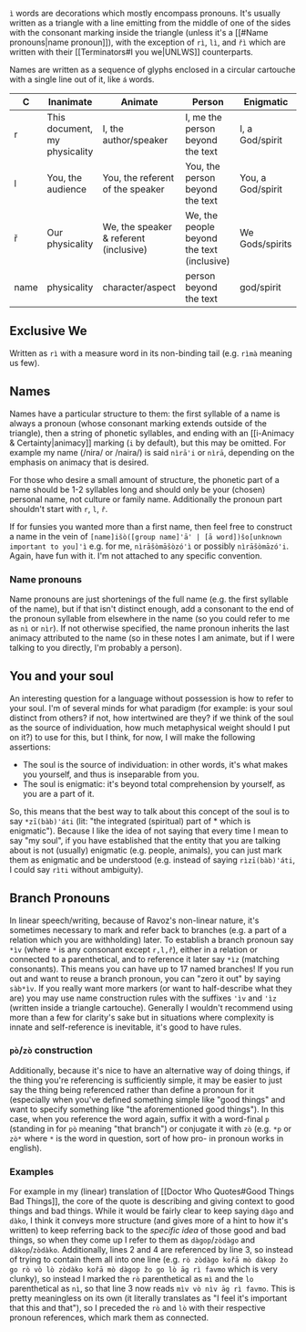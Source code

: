 `ì` words are decorations which mostly encompass pronouns. It's usually written as a triangle with a line emitting from the middle of one of the sides with the consonant marking inside the triangle (unless it's a [[#Name pronouns|name pronoun]]), with the exception of `rì`, `lì`, and `řì` which are written with their [[Terminators#I you we|UNLWS]] counterparts.

Names are written as a sequence of glyphs enclosed in a circular cartouche with a single line out of it, like `á` words.


C | Inanimate | Animate | Person | Enigmatic
-|-|-|-|-
r | This document, my physicality | I, the author/speaker | I, me the person beyond the text | I, a God/spirit
l | You, the audience | You, the referent of the speaker | You, the person beyond the text | You, a God/spirit
ř | Our physicality | We, the speaker & referent (inclusive) | We, the people beyond the text (inclusive) | We Gods/spirits
name | physicality | character/aspect | person beyond the text | god/spirit

## Exclusive We
Written as `rì` with a measure word in its non-binding tail (e.g. `rìmà` meaning us few).

## Names
Names have a particular structure to them: the first syllable of a name is always a pronoun (whose consonant marking extends outside of the triangle), then a string of phonetic syllables, and ending with an [[i-Animacy & Certainty|animacy]] marking (`i` by default), but this may be omitted. For example my name (/nira/ or /naira/) is said `nìrā'i` or `nìrā`, depending on the emphasis on animacy that is desired.

For those who desire a small amount of structure, the phonetic part of a name should be 1-2 syllables long and should only be your (chosen) personal name, not culture or family name. Additionally the pronoun part shouldn't start with `r`, `l`, `ř`.

If for funsies you wanted more than a first name, then feel free to construct a name in the vein of `[name]išò([group name]'ā' | [ā word])šo[unknown important to you]'ì` e.g. for me, `nìrāšòmāšòzó'ì` or possibly `nìrāšòmāzó'i`. Again, have fun with it. I'm not attached to any specific convention.
### Name pronouns
Name pronouns are just shortenings of the full name (e.g. the first syllable of the name), but if that isn't distinct enough, add a consonant to the end of the pronoun syllable from elsewhere in the name (so you could refer to me as `nì` or `nìr`). If not otherwise specified, the name pronoun inherits the last animacy attributed to the name (so in these notes I am animate, but if I were talking to you directly, I'm probably a person).

## You and your soul
An interesting question for a language without possession is how to refer to your soul. I'm of several minds for what paradigm (for example: is your soul distinct from others? if not, how intertwined are they? if we think of the soul as the source of individuation, how much metaphysical weight should I put on it?) to use for this, but I think, for now, I will make the following assertions:
- The soul is the source of individuation: in other words, it's what makes you yourself, and thus is inseparable from you.
- The soul is enigmatic: it's beyond total comprehension by yourself, as you are a part of it.

So, this means that the best way to talk about this concept of the soul is to say `*zī(bàb)'áti` (lit: "the integrated (spiritual) part of \* which is enigmatic"). Because I like the idea of not saying that every time I mean to say "my soul", if you have established that the entity that you are talking about is not (usually) enigmatic (e.g. people, animals), you can just mark them as enigmatic and be understood (e.g. instead of saying `rìzī(bàb)'áti`, I could say `rìti` without ambiguity).

## Branch Pronouns
In linear speech/writing, because of Ravoz's non-linear nature, it's sometimes necessary to mark and refer back to branches (e.g. a part of a relation which you are withholding) later. To establish a branch pronoun say `*ìv` (where `*` is any consonant except `r,l,ř`), either in a relation or connected to a parenthetical, and to reference it later say `*ìz` (matching consonants). This means you can have up to 17 named branches! If you run out and want to reuse a branch pronoun, you can "zero it out" by saying `sàb*ìv`. If you really want more markers (or want to half-describe what they are) you may use name construction rules with the suffixes `'ìv` and `'ìz` (written inside a triangle cartouche).
Generally I wouldn't recommend using more than a few for clarity's sake but in situations where complexity is innate and self-reference is inevitable, it's good to have rules.
### `pò`/`zò` construction
Additionally, because it's nice to have an alternative way of doing things, if the thing you're referencing is sufficiently simple, it may be easier to just say the thing being referenced rather than define a pronoun for it (especially when you've defined something simple like "good things" and want to specify something like "the aforementioned good things"). In this case, when you reference the word again, suffix it with a word-final `p` (standing in for `pò` meaning "that branch") or conjugate it with `zò` (e.g. `*p` or `zò*` where `*` is the word in question, sort of how pro- in pronoun works in english).
### Examples
For example in my (linear) translation of [[Doctor Who Quotes#Good Things Bad Things]], the core of the quote is describing and giving context to good things and bad things. While it would be fairly clear to keep saying `dàgo` and `dàko`, I think it conveys more structure (and gives more of a hint to how it's written) to keep referring back to the *specific idea* of those good and bad things, so when they come up I refer to them as `dàgop`/`zòdàgo` and `dàkop`/`zòdàko`.
Additionally, lines 2 and 4 are referenced by line 3, so instead of trying to contain them all into one line (e.g. `rò zòdàgo kořā mò dàkop žo go rò vò lò zòdàko kořā mò dàgop žo go lò āg rì favmo` which is very clunky), so instead I marked the `rò` parenthetical as `mì` and the `lo` parenthetical as `nì`, so that line 3 now reads `mìv vò nìv āg rì favmo`. This is pretty meaningless on its own (it literally translates as "I feel it's important that this and that"), so I preceded the `rò` and `lò` with their respective pronoun references, which mark them as connected.